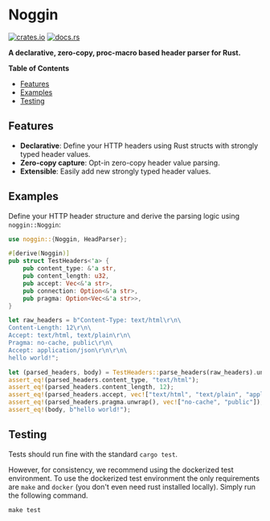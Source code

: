 # Noggin

[![crates.io][crates-badge]][crates-link]
[![docs.rs][docs-badge]][docs-link]

[crates-badge]: https://img.shields.io/crates/v/noggin
[crates-link]: https://crates.io/crates/noggin
[docs-badge]: https://img.shields.io/docsrs/noggin
[docs-link]: https://docs.rs/noggin/latest/noggin/

**A declarative, zero-copy, proc-macro based header parser for Rust.**

<!-- START doctoc generated TOC please keep comment here to allow auto update -->
<!-- DON'T EDIT THIS SECTION, INSTEAD RE-RUN doctoc TO UPDATE -->
**Table of Contents**

- [Features](#features)
- [Examples](#examples)
- [Testing](#testing)

<!-- END doctoc generated TOC please keep comment here to allow auto update -->

## Features

- **Declarative**: Define your HTTP headers using Rust structs with strongly typed header values.
- **Zero-copy capture**: Opt-in zero-copy header value parsing.
- **Extensible**: Easily add new strongly typed header values.

## Examples

Define your HTTP header structure and derive the parsing logic using `noggin::Noggin`:

```rust
use noggin::{Noggin, HeadParser};

#[derive(Noggin)]
pub struct TestHeaders<'a> {
    pub content_type: &'a str,
    pub content_length: u32,
    pub accept: Vec<&'a str>,
    pub connection: Option<&'a str>,
    pub pragma: Option<Vec<&'a str>>,
}

let raw_headers = b"Content-Type: text/html\r\n\
Content-Length: 12\r\n\
Accept: text/html, text/plain\r\n\
Pragma: no-cache, public\r\n\
Accept: application/json\r\n\r\n\
hello world!";

let (parsed_headers, body) = TestHeaders::parse_headers(raw_headers).unwrap();
assert_eq!(parsed_headers.content_type, "text/html");
assert_eq!(parsed_headers.content_length, 12);
assert_eq!(parsed_headers.accept, vec!["text/html", "text/plain", "application/json"]);
assert_eq!(parsed_headers.pragma.unwrap(), vec!["no-cache", "public"]);
assert_eq!(body, b"hello world!");
```

## Testing

Tests should run fine with the standard `cargo test`.

However, for consistency, we recommend using the dockerized test environment.
To use the dockerized test environment the only requirements are `make` and
`docker` (you don't even need rust installed locally). Simply run the
following command.

```
make test
```
